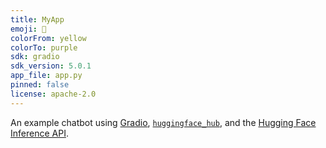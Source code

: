 ```yaml
---
title: MyApp
emoji: 💬
colorFrom: yellow
colorTo: purple
sdk: gradio
sdk_version: 5.0.1
app_file: app.py
pinned: false
license: apache-2.0
---
```


An example chatbot using [Gradio](https://gradio.app), [`huggingface_hub`](https://huggingface.co/docs/huggingface_hub/v0.22.2/en/index), and the [Hugging Face Inference API](https://huggingface.co/docs/api-inference/index).